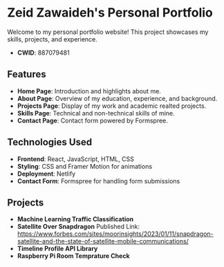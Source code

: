 # Zeid Zawaideh's Personal Portfolio

Welcome to my personal portfolio website! This project showcases my skills, projects, and experience.
- **CWID**: 887079481

## Features

- **Home Page**: Introduction and highlights about me.
- **About Page**: Overview of my education, experience, and background.
- **Projects Page**: Display of my work and academic realted projects.
- **Skills Page**: Technical and non-technical skills of mine.
- **Contact Page**: Contact form powered by Formspree.

## Technologies Used

- **Frontend**: React, JavaScript, HTML, CSS
- **Styling**: CSS and Framer Motion for animations
- **Deployment**: Netlify
- **Contact Form**: Formspree for handling form submissions

## Projects

- **Machine Learning Traffic Classification**
- **Satellite Over Snapdragon** Published Link: https://www.forbes.com/sites/moorinsights/2023/01/11/snapdragon-satellite-and-the-state-of-satellite-mobile-communications/
- **Timeline Profile API Library**
- **Raspberry Pi Room Temprature Check**


